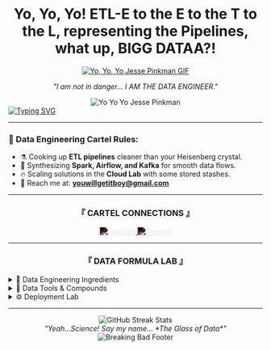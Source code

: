 <h1 align="center">Yo, Yo, Yo! ETL-E to the E to the T to the L, representing the Pipelines, what up, BIGG DATAA?!</h1>

<div align="center">
  <a href="https://postimg.cc/mttsS84X">
    <img src="https://i.postimg.cc/mrWz85h1/giphy.webp" alt="Yo, Yo, Yo Jesse Pinkman GIF" width="400">
  </a>
</div>

<p align="center">
  <em>"I am not in danger... I AM THE DATA ENGINEER."</em>
</p>

<div align="center">
  <img src="https://external-preview.redd.it/vwnC6rr91s3CvWZpNE0w29XOMly2qVqi1sftcoCMU4Q.gif" width="400" alt="Yo Yo Yo Jesse Pinkman">
</div>

<a href="https://git.io/typing-svg">
  <img src="https://readme-typing-svg.demolab.com?font=Fira+Code&size=25&duration=3000&pause=1000&color=00FF00&center=true&vCenter=true&width=435&lines=The+One+Who+Ingests;Master+of+ETL+Alchemy;Say+My+Name...Data+Engineer!" alt="Typing SVG">
</a>

---

### 💾 Data Engineering Cartel Rules:
- ⚗️ Cooking up **ETL pipelines** cleaner than your Heisenberg crystal.
- 🧪 Synthesizing **Spark, Airflow, and Kafka** for smooth data flows.
- 🔥 Scaling solutions in the **Cloud Lab** with some stored stashes.
- 💊 Reach me at: **youwillgetitboy@gmail.com**

---

<h3 align="center">『 CARTEL CONNECTIONS 』</h3>
<p align="center">
  <a href="https://www.linkedin.com/in/your-profile/" target="_blank">
    <img src="https://raw.githubusercontent.com/maurodesouza/profile-readme-generator/master/src/assets/icons/social/linkedin/default.svg" width="43" height="37" alt="LinkedIn" style="filter: invert(1);">
  </a>
  <a href="https://discordapp.com/users/YourDiscordID" target="_blank">
    <img src="https://raw.githubusercontent.com/maurodesouza/profile-readme-generator/master/src/assets/icons/social/discord/default.svg" width="43" height="37" alt="Discord" style="filter: invert(1);">
  </a>
</p>

---

<h3 align="center">『 DATA FORMULA LAB 』</h3>

<details>
<summary>🧪 Data Engineering Ingredients</summary>
<p align="left">
  <img src="https://raw.githubusercontent.com/devicons/devicon/master/icons/python/python-original.svg" alt="Python" width="40">
  <img src="https://raw.githubusercontent.com/devicons/devicon/master/icons/sqlalchemy/sqlalchemy-original.svg" alt="SQL" width="40">
  <img src="https://raw.githubusercontent.com/devicons/devicon/master/icons/bash/bash-original.svg" alt="Bash" width="40">
</p>
</details>

<details>
<summary>🔬 Data Tools & Compounds</summary>
<p align="left">
  <img src="https://raw.githubusercontent.com/devicons/devicon/master/icons/apache/apache-original.svg" alt="Airflow" width="40">
  <img src="https://raw.githubusercontent.com/devicons/devicon/master/icons/kafka/kafka-original.svg" alt="Kafka" width="40">
  <img src="https://raw.githubusercontent.com/devicons/devicon/master/icons/spark/spark-original.svg" alt="Apache Spark" width="40">
</p>
</details>

<details>
<summary>⚙️ Deployment Lab</summary>
<p align="left">
  <img src="https://skillicons.dev/icons?i=aws" height="40" alt="AWS">
  <img src="https://www.vectorlogo.zone/logos/terraformio/terraformio-icon.svg" alt="Terraform" width="40">
  <img src="https://www.vectorlogo.zone/logos/docker/docker-icon.svg" alt="Docker" width="40">
</p>
</details>

---

<div align="center">
  <img src="https://github-readme-streak-stats.herokuapp.com/?user=Theglassofdata&theme=dark&hide_border=true&background=000000&stroke=00FF00&ring=00FF00&fire=00FF00&currStreakNum=FFFFFF&sideNums=00FF00&currStreakLabel=00FF00&sideLabels=00FF00&dates=FFFFFF" alt="GitHub Streak Stats">
</div>

<div align="center">
  <em>"Yeah...Science! Say my name... *The Glass of Data*"</em>
</div>

<div align="center">
  <img src="https://i.imgur.com/QgAxjCT.gif" width="800" height="100" alt="Breaking Bad Footer">
</div>
